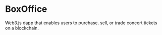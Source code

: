 # BoxOffice
Web3.js dapp that enables users to purchase. sell, or trade concert tickets on a blockchain.
